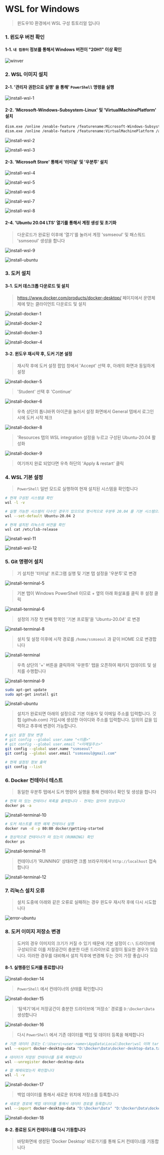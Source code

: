 # WSL for Windows

> 윈도우10 환경에서 WSL 구성 튜토리얼 입니다

### 1. 윈도우 버전 확인

#### 1-1. `내 컴퓨터` 정보를 통해서 Windows 버전이 "20H1" 이상 확인

![winver](images/winver.png)

### 2. WSL 이미지 설치

#### 2-1.  '관리자 권한으로 실행' 을 통해' `PowerShell` 명령을 실행

![install-wsl-1](images/install-wsl-1.png)

#### 2-2. 'Microsoft-Windows-Subsystem-Linux' 및 'VirtualMachinePlatform' 설치

```bash
dism.exe /online /enable-feature /featurename:Microsoft-Windows-Subsystem-Linux /all /norestart
dism.exe /online /enable-feature /featurename:VirtualMachinePlatform /all /norestart
```

![install-wsl-2](images/install-wsl-2.png)

![install-wsl-3](images/install-wsl-3.png)

#### 2-3. 'Microsoft Store' 통해서 '터미널' 및 '우분투' 설치

![install-wsl-4](images/install-wsl-4.png)

![install-wsl-5](images/install-wsl-5.png)

![install-wsl-6](images/install-wsl-6.png)

![install-wsl-7](images/install-wsl-7.png)

![install-wsl-8](images/install-wsl-8.png)

#### 2-4. 'Ubuntu 20.04 LTS' 열기를 통해서 계정 생성 및 초기화

>  다운로드가 완료된 이후에 '열기'를 눌러서 계정 'ssmseoul' 및 패스워드 'ssmseoul' 생성을 합니다

![install-wsl-9](images/install-wsl-9.png)

![install-ubuntu](images/install-ubuntu-2.png)

### 3. 도커 설치

#### 3-1. 도커 데스크톱 다운로드 및 설치

> https://www.docker.com/products/docker-desktop/ 페이지에서 운영체제에 맞는 클라이언트 다운로드 및 설치

![install-docker-1](images/install-docker-1.png)

![install-docker-2](images/install-docker-2.png)

![install-docker-3](images/install-docker-3.png)

![install-docker-4](images/install-docker-4.png)

#### 3-2. 윈도우 재시작 후, 도커 기본 설정

> 재시작 후에 도커 설정 팝업 창에서 'Accept' 선택 후, 아래의 화면과 동일하게 설정

![install-docker-5](images/install-docker-5.png)

> 'Student' 선택 후 'Continue'

![install-docker-6](images/install-docker-6.png)

> 우측 상단의 톱니바퀴 아이콘을 눌러서 설정 화면에서 General 탭에서 로그인 시에 도커 시작 체크

![install-docker-8](images/install-docker-8.png)

> 'Resources 탭의 WSL integration 설정을 누르고 구성된 Ubuntu-20.04 활성화 

![install-docker-9](images/install-docker-9.png)

> 여기까지 완료 되었다면 우측 하단의 'Apply & restart' 클릭

### 4. WSL 기본 설정

> `PowerShell` 일반 모드로 실행하여 현재 설치된 시스템을 확인합니다

```bash
# 현재 구성된 시스템을 확인
wsl -l -v

# 실행 가능한 시스템이 다수인 경우가 있으므로 명시적으로 우분투 20.04 를 기본 시스템으로 설정
wsl --set-default Ubuntu-20.04 2

# 현재 설치된 리눅스의 버전을 확인
wsl cat /etc/lsb-release
```

![install-wsl-11](images/install-wsl-11.png)

![install-wsl-12](images/install-wsl-12.png)

### 5. Git 명령어 설치

>  기 설치한 '터미널' 프로그램 실행 및 기본 탭 설정을 '우분투'로 변경

![install-terminal-5](images/install-terminal-5.png)

> 기본 탭이 Windows PowerShell 이므로 + 옆의 아래 화살표를 클릭 후 설정 클릭

![install-terminal-6](images/install-terminal-6.png)

> 설정의 가장 첫 번째 항목인 '기본 프로필'을 'Ubuntu-20.04' 로 변경

![install-terminal-8](images/install-terminal-8.png)

> 설치 및 설정 이후에 시작 경로를 `/home/ssmseoul` 과 같이 HOME 으로 변경합니다

![install-terminal](images/install-terminal-4.png)

> 우측 상단의 '+' 버튼을 클릭하여 '우분투' 탭을 오픈하여 패키지 업데이트 및 설치를 수행합니다 

![install-terminal-9](images/install-terminal-9.png)

```bash
sudo apt-get update
sudo apt-get install git
```

![install-ubuntu](images/install-ubuntu-4.png)

>  설치가 완료되면 아래의 설정으로 기본 이용자 및 이메일 주소를 입력합니다. 깃헙 (github.com) 가입시에 생성한 아이디와 주소를 입력합니다. 임의의 값을 입력하고 추후에 변경이 가능합니다.

```bash
# git 설정 정보 변경
# git config --global user.name "<이름>"
# git config --global user.email "<이메일주소>"
git config --global user.name "ssmseoul"
git config --global user.email "ssmseoul@gmail.com"

# 현재 설정된 정보 출력
git config --list
```

### 6. Docker 컨테이너 테스트

> 동일한 우분투 탭에서 도커 명령어 실행을 통해 컨테이너 확인 및 생성을 합니다

```bash
# 현재 떠 있는 컨테이너 목록을 출력합니다 - 현재는 없어야 정상입니다
docker ps -a
```

![install-terminal-10](images/install-terminal-10.png)

```bash
# 도커 테스트를 위한 예제 컨테이너 실행
docker run -d -p 80:80 docker/getting-started

# 정상적으로 컨테이너가 떠 있는지 (RUNNING) 확인
docker ps
```

![install-terminal-11](images/install-terminal-11.png)

> 컨테이너가 'RUNNING' 상태라면 크롬 브라우저에서 `http://localhost` 접속 합니다

![install-terminal-12](images/install-terminal-12.png)

### 7. 리눅스 설치 오류

> 설치 도중에 아래와 같은 오류로 실패하는 경우 윈도우 재시작 후에 다시 시도합니다

![error-ubuntu](images/error-ubuntu-1.png)

### 8. 도커 이미지 저장소 변경

>  도커의 경우 이미지의 크기가 커질 수 있기 때문에 기본 설정이 `C:\` 드라이브에 구성되므로 이를 저장공간이 충분한 다른 드라이브로 설정이 필요한 경우가 있습니다. 이러한 경우를 대비해서 설치 직후에 변경해 두는 것이 가장 좋습니다

#### 8-1. 실행중인 도커를 종료합니다

![install-docker-14](images/install-docker-14.png)

> `PowerShell` 에서 컨테이너의 상태를 확인합니다

![install-docker-15](images/install-docker-15.png)

> '탐색기'에서 저장공간이 충분한 드라이브에 '저장소' 경로를 `D:\Docker\Data` 생성합니다

![install-docker-16](images/install-docker-16.png)

> 다시 `PowerShell` 에서 기존 데이터를 백업 및 데이터 등록을 해제합니다

```bash
# 기존 데이터 경로는 C:\Users\<user-name>\AppData\Local\Docker\wsl 이며 tar 포맷으로 백업을 합니다
wsl --export docker-desktop-data "D:\Docker\Data\docker-desktop-data.tar"

# 데이터가 저장된 컨테이너를 등록 해제합니다
wsl --unregister docker-desktop-data

# 잘 해제되었는지 확인합니다
wsl -l -v
```

![install-docker-17](images/install-docker-17.png)

> 백업 데이터를 통해서 새로운 위치에 저장소를 등록합니다

```bash
# 새로운 경로에 백업 데이터를 통해서 데이터 경로를 등록합니다
wsl --import docker-desktop-data "D:\Docker\Data" "D:\Docker\Data\docker-desktop-data.tar" --version 2
```

![install-docker-18](images/install-docker-18.png)

#### 8-2. 종료된 도커 컨테이너를 다시 기동합니다

> 바탕화면에 생성된 'Docker Desktop' 바로가기를 통해 도커 컨테이너를 기동합니다

